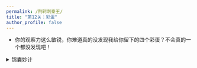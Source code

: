 ```yaml
---
permalink: /荆轲刺秦王/
title: "第12关：彩蛋"
author_profile: false
---
```


- 你的观察力这么敏锐，你难道真的没发现我给你留下的四个彩蛋？不会真的一个都没发现吧！

<details>
  <summary>锦囊妙计</summary>
  <p>
  好吧，让你找这四个彩蛋可能太难了，这就像刚出新手村的小喽喽遇到了游戏最终Boss一样，正好，我手头遇到了四个难题，如果你找不到对应的彩蛋，请你帮我解决一下这四个难题吧，我会感谢你的。他们分别是`iceball`
  </p>
</details>
